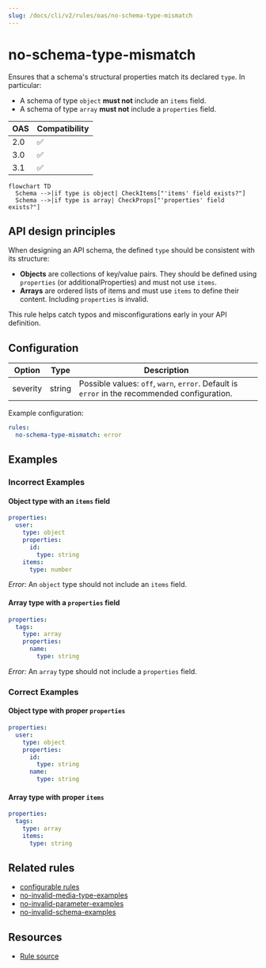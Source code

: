 ```yaml
---
slug: /docs/cli/v2/rules/oas/no-schema-type-mismatch
---
```


# no-schema-type-mismatch

Ensures that a schema's structural properties match its declared `type`. In particular:

- A schema of type `object` **must not** include an `items` field.
- A schema of type `array` **must not** include a `properties` field.

| OAS | Compatibility |
| --- | ------------- |
| 2.0 | ✅            |
| 3.0 | ✅            |
| 3.1 | ✅            |

```mermaid
flowchart TD
  Schema -->|if type is object| CheckItems["'items' field exists?"]
  Schema -->|if type is array| CheckProps["'properties' field exists?"]
```

## API design principles

When designing an API schema, the defined `type` should be consistent with its structure:

- **Objects** are collections of key/value pairs. They should be defined using `properties` (or additionalProperties) and must not use `items`.
- **Arrays** are ordered lists of items and must use `items` to define their content. Including `properties` is invalid.

This rule helps catch typos and misconfigurations early in your API definition.

## Configuration

| Option   | Type   | Description                                                                                   |
| -------- | ------ | --------------------------------------------------------------------------------------------- |
| severity | string | Possible values: `off`, `warn`, `error`. Default is `error` in the recommended configuration. |

Example configuration:

```yaml
rules:
  no-schema-type-mismatch: error
```

## Examples

### Incorrect Examples

#### Object type with an `items` field

```yaml
properties:
  user:
    type: object
    properties:
      id:
        type: string
    items:
      type: number
```

_Error:_ An `object` type should not include an `items` field.

#### Array type with a `properties` field

```yaml
properties:
  tags:
    type: array
    properties:
      name:
        type: string
```

_Error:_ An `array` type should not include a `properties` field.

### Correct Examples

#### Object type with proper `properties`

```yaml
properties:
  user:
    type: object
    properties:
      id:
        type: string
      name:
        type: string
```

#### Array type with proper `items`

```yaml
properties:
  tags:
    type: array
    items:
      type: string
```

## Related rules

- [configurable rules](../configurable-rules.md)
- [no-invalid-media-type-examples](./no-invalid-media-type-examples.md)
- [no-invalid-parameter-examples](./no-invalid-parameter-examples.md)
- [no-invalid-schema-examples](./no-invalid-schema-examples.md)

## Resources

- [Rule source](https://github.com/Redocly/redocly-cli/blob/main/packages/core/src/rules/common/no-schema-type-mismatch.ts)
